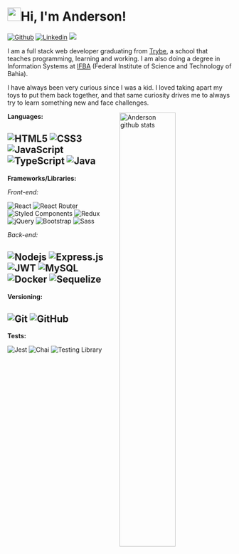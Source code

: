 #  <img src="https://raw.githubusercontent.com/MartinHeinz/MartinHeinz/master/wave.gif" width="30px" height="30">Hi, I'm Anderson!
[![Github](https://img.shields.io/badge/-Github-000?style=flat&logo=Github&logoColor=white)](https://github.com/andersonleite1)
[![Linkedin](https://img.shields.io/badge/-LinkedIn-blue?style=flat&logo=Linkedin&logoColor=white)](https://www.linkedin.com/in/andersonleitedev/)
[![](https://img.shields.io/badge/Gmail-andersonleite.dev%40gmail.com-red)](mailto:andersonleite.dev@gmail.com)


I am a full stack web developer graduating from [Trybe](https://www.betrybe.com/formacao-desenvolvimento-web), a school that teaches programming, learning and working. I am also doing a degree in Information Systems at [IFBA](https://portal.ifba.edu.br/conquista/capas-e-paginas-menu-cursos/sistemas-de-informacao) (Federal Institute of Science and Technology of Bahia).

I have always been very curious since I was a kid. I loved taking apart my toys to put them back together, and that same curiosity drives me to always try to learn something new and face challenges.


 <a href="https://github.com/andersonleite1">
    <img width="50%" align="right" alt="Anderson github stats" src="https://github-readme-stats.vercel.app/api?username=andersonleite1&count_private=true&show_icons=true&theme=dark" />
  </a>

**Languages:**

![HTML5](https://img.shields.io/badge/-HTML5-E34F26?style=flat&logo=html5&logoColor=white) ![CSS3](https://img.shields.io/badge/-CSS3-1572B6?style=flat&logo=css3) ![JavaScript](https://img.shields.io/badge/-JavaScript-black?style=flat&logo=javascript) ![TypeScript](https://img.shields.io/badge/-TypeScript-black?style=flat&logo=typescript) ![Java](https://img.shields.io/badge/Java-orange?style=flat&logo=java&logoColor=white)
---

**Frameworks/Libraries:**

*Front-end:* 

![React](https://img.shields.io/badge/-React-black?style=flat&logo=react) ![React Router](https://img.shields.io/badge/React%20Router-CA4245?style=flat&logo=React%20Router&logoColor=black) ![Styled Components](https://img.shields.io/badge/Styled%20Components-DB7093?style=flat&logo=styled%20components&logoColor=black) ![Redux](https://img.shields.io/badge/-Redux-593692?style=flat&logo=redux) ![jQuery](https://img.shields.io/badge/-jQuery-0C63A7?style=flat&logo=jquery) ![Bootstrap](https://img.shields.io/badge/-Bootstrap-5D3D8B?style=flat&logo=bootstrap) ![Sass](https://img.shields.io/badge/-Sass-E5E5E5?style=flat&logo=sass)


*Back-end:* 

![Nodejs](https://img.shields.io/badge/-Node.js-darkgreen?style=flat&logo=nodedotjs&logoColor=white) ![Express.js](https://img.shields.io/badge/-Express.js-white?style=flat&logo=express&logoColor=darkgreen) ![JWT](https://img.shields.io/badge/-JWT-black?style=flat&logo=JSON%20web%20tokens&logoColor=white) ![MySQL](https://img.shields.io/badge/-MySQL-blue?style=flat&logo=mysql&logoColor=white) ![Docker](https://img.shields.io/badge/-Docker-2CA5E0?style=flat&logo=docker&logoColor=white) ![Sequelize](https://img.shields.io/badge/-Sequelize-2A5975?style=flat&logo=sequelize&logoColor=white)
---

**Versioning:**

![Git](https://img.shields.io/badge/-Git-black?style=flat&logo=git) ![GitHub](https://img.shields.io/badge/-GitHub-181717?style=flat&logo=github)
---

**Tests:**

![Jest](https://img.shields.io/badge/-Jest-944058?style=flat&logo=jest) ![Chai](https://img.shields.io/badge/-chai-A30701?style=flat&logo=chai) ![Testing Library](https://img.shields.io/badge/-Testing&nbsp;Library-E1E5DE?style=flat&logo=testing-library)
